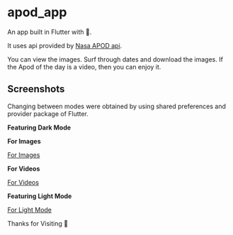 # apod_app

An app built in Flutter with 💙.

It uses api provided by [Nasa APOD api](https://apod.nasa.gov/apod/astropix.html).

You can view the images. 
Surf through dates and download the images. 
If the Apod of the day is a video, then you can enjoy it. 

## Screenshots

Changing between modes were obtained by using shared preferences and provider package of Flutter.

**Featuring Dark Mode**

**For Images**

[For Images](https://github.com/av153k/apod_app/blob/master/screenshots/Screenshot_2020-07-03-18-15-26-288_com.example.apod_app.jpg)

**For Videos**

[For Videos](https://github.com/av153k/apod_app/blob/master/screenshots/Screenshot_2020-07-03-18-16-33-655_com.example.apod_app.jpg)

**Featuring Light Mode**

[For Light Mode](https://github.com/av153k/apod_app/blob/master/screenshots/Screenshot_2020-07-03-18-16-45-800_com.example.apod_app.jpg)

Thanks for Visiting 🤗




